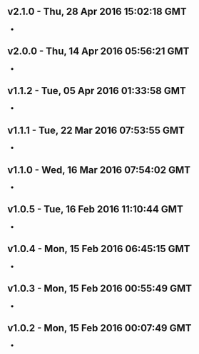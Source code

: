 v2.1.0 - Thu, 28 Apr 2016 15:02:18 GMT
--------------------------------------

- 


v2.0.0 - Thu, 14 Apr 2016 05:56:21 GMT
--------------------------------------

- 


v1.1.2 - Tue, 05 Apr 2016 01:33:58 GMT
--------------------------------------

- 


v1.1.1 - Tue, 22 Mar 2016 07:53:55 GMT
--------------------------------------

- 


v1.1.0 - Wed, 16 Mar 2016 07:54:02 GMT
--------------------------------------

- 


v1.0.5 - Tue, 16 Feb 2016 11:10:44 GMT
--------------------------------------

- 


v1.0.4 - Mon, 15 Feb 2016 06:45:15 GMT
--------------------------------------

- 


v1.0.3 - Mon, 15 Feb 2016 00:55:49 GMT
--------------------------------------

- 


v1.0.2 - Mon, 15 Feb 2016 00:07:49 GMT
--------------------------------------

- 


